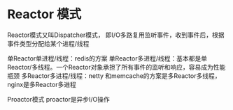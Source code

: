 # Reactor 模式

Reactor模式又叫Dispatcher模式， 即I/O多路复用监听事件，收到事件后，根据事件类型分配给某个进程/线程

单Reactor单进程/线程：redis的方案
单Reactor多进程/线程：基本都是单Reactor/多线程。一个Reactor对象承担了所有事件的监听和响应，容易成为性能瓶颈
多Reactor多进程/线程：netty 和memcache的方案是多Reactor多线程， nginx是多Reactor多进程

Proactor模式
proactor是异步I/O操作